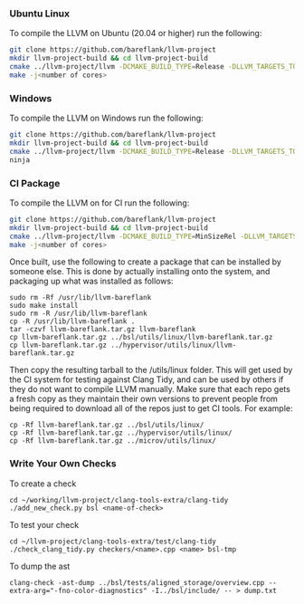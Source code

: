 ### **Ubuntu Linux**
To compile the LLVM on Ubuntu (20.04 or higher) run the following:
```bash
git clone https://github.com/bareflank/llvm-project
mkdir llvm-project-build && cd llvm-project-build
cmake ../llvm-project/llvm -DCMAKE_BUILD_TYPE=Release -DLLVM_TARGETS_TO_BUILD="X86" -DLLVM_ENABLE_PROJECTS="clang;clang-tools-extra;lld;compiler-rt" -DLLVM_INCLUDE_TESTS=OFF -DLLVM_INCLUDE_EXAMPLES=OFF -DLLVM_INCLUDE_DOCS=OFF -DCMAKE_CXX_COMPILER="clang++" -DCMAKE_C_COMPILER="clang"
make -j<number of cores>
```

### **Windows**
To compile the LLVM on Windows run the following:
```bash
git clone https://github.com/bareflank/llvm-project
mkdir llvm-project-build && cd llvm-project-build
cmake ../llvm-project/llvm -DCMAKE_BUILD_TYPE=Release -DLLVM_TARGETS_TO_BUILD="X86" -DLLVM_ENABLE_PROJECTS="clang;clang-tools-extra;lld;compiler-rt" -DLLVM_INCLUDE_TESTS=OFF -DLLVM_INCLUDE_EXAMPLES=OFF -DLLVM_INCLUDE_DOCS=OFF -Thost=x64
ninja
```

### **CI Package**
To compile the LLVM on for CI run the following:
```bash
git clone https://github.com/bareflank/llvm-project
mkdir llvm-project-build && cd llvm-project-build
cmake ../llvm-project/llvm -DCMAKE_BUILD_TYPE=MinSizeRel -DLLVM_TARGETS_TO_BUILD="X86" -DLLVM_ENABLE_PROJECTS="clang;clang-tools-extra;lld;compiler-rt" -DLLVM_INCLUDE_TESTS=OFF -DLLVM_INCLUDE_EXAMPLES=OFF -DLLVM_INCLUDE_DOCS=OFF -DCMAKE_INSTALL_PREFIX=/usr/lib/llvm-bareflank -DLLVM_INSTALL_TOOLCHAIN_ONLY=ON -DLLVM_BUILD_LLVM_DYLIB=ON -DLLVM_LINK_LLVM_DYLIB=ON
make -j<number of cores>
```

Once built, use the following to create a package that can be installed by
someone else. This is done by actually installing onto the system, and
packaging up what was installed as follows:
```
sudo rm -Rf /usr/lib/llvm-bareflank
sudo make install
sudo rm -R /usr/lib/llvm-bareflank
cp -R /usr/lib/llvm-bareflank .
tar -czvf llvm-bareflank.tar.gz llvm-bareflank
cp llvm-bareflank.tar.gz ../bsl/utils/linux/llvm-bareflank.tar.gz
cp llvm-bareflank.tar.gz ../hypervisor/utils/linux/llvm-bareflank.tar.gz
```

Then copy the resulting tarball to the <repo>/utils/linux folder. This will get
used by the CI system for testing against Clang Tidy, and can be used by
others if they do not want to compile LLVM manually. Make sure that each repo
gets a fresh copy as they maintain their own versions to prevent people from
being required to download all of the repos just to get CI tools. For example:
```
cp -Rf llvm-bareflank.tar.gz ../bsl/utils/linux/
cp -Rf llvm-bareflank.tar.gz ../hypervisor/utils/linux/
cp -Rf llvm-bareflank.tar.gz ../microv/utils/linux/
```

### **Write Your Own Checks**

To create a check
```
cd ~/working/llvm-project/clang-tools-extra/clang-tidy
./add_new_check.py bsl <name-of-check>
```

To test your check
```
cd ~/llvm-project/clang-tools-extra/test/clang-tidy
./check_clang_tidy.py checkers/<name>.cpp <name> bsl-tmp
```

To dump the ast
```
clang-check -ast-dump ../bsl/tests/aligned_storage/overview.cpp --extra-arg="-fno-color-diagnostics" -I../bsl/include/ -- > dump.txt
```
